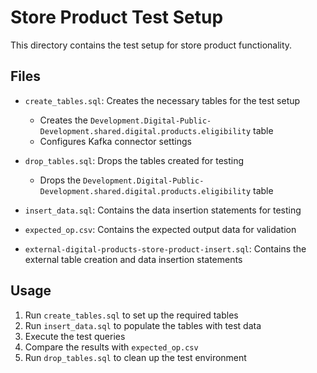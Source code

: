 # Store Product Test Setup

This directory contains the test setup for store product functionality.

## Files

- `create_tables.sql`: Creates the necessary tables for the test setup
  - Creates the `Development.Digital-Public-Development.shared.digital.products.eligibility` table
  - Configures Kafka connector settings

- `drop_tables.sql`: Drops the tables created for testing
  - Drops the `Development.Digital-Public-Development.shared.digital.products.eligibility` table

- `insert_data.sql`: Contains the data insertion statements for testing
- `expected_op.csv`: Contains the expected output data for validation
- `external-digital-products-store-product-insert.sql`: Contains the external table creation and data insertion statements

## Usage

1. Run `create_tables.sql` to set up the required tables
2. Run `insert_data.sql` to populate the tables with test data
3. Execute the test queries
4. Compare the results with `expected_op.csv`
5. Run `drop_tables.sql` to clean up the test environment
